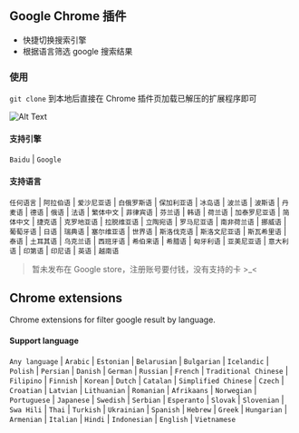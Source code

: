 ## Google Chrome 插件

- 快捷切换搜索引擎
- 根据语言筛选 google 搜索结果

### 使用

`git clone` 到本地后直接在 Chrome 插件页加载已解压的扩展程序即可

![Alt Text](./images/snapshot.gif)

#### 支持引擎

`Baidu` | `Google`

#### 支持语言

`任何语言` | `阿拉伯语` | `爱沙尼亚语` | `白俄罗斯语` | `保加利亚语` | `冰岛语` | `波兰语` | `波斯语` | `丹麦语` | `德语` | `俄语` | `法语` | `繁体中文` | `菲律宾语` | `芬兰语` | `韩语` | `荷兰语` | `加泰罗尼亚语` | `简体中文` | `捷克语` | `克罗地亚语` | `拉脱维亚语` | `立陶宛语` | `罗马尼亚语` | `南非荷兰语` | `挪威语` | `葡萄牙语` | `日语` | `瑞典语` | `塞尔维亚语` | `世界语` | `斯洛伐克语` | `斯洛文尼亚语` | `斯瓦希里语` | `泰语` | `土耳其语` | `乌克兰语` | `西班牙语` | `希伯来语` | `希腊语` | `匈牙利语` | `亚美尼亚语` | `意大利语` | `印第语` | `印尼语` | `英语` | `越南语`

> 暂未发布在 Google store，注册账号要付钱，没有支持的卡 >_<


## Chrome extensions

Chrome extensions for filter google result by language.

#### Support language

`Any language` | `Arabic` | `Estonian` | `Belarusian` | `Bulgarian` | `Icelandic` | `Polish` | `Persian` | `Danish` | `German` | `Russian` | `French` | `Traditional Chinese` | `Filipino` | `Finnish` | `Korean` | `Dutch` | `Catalan` | `Simplified Chinese` | `Czech` | `Croatian` | `Latvian` | `Lithuanian` | `Romanian` | `Afrikaans` | `Norwegian` | `Portuguese` | `Japanese` | `Swedish` | `Serbian` | `Esperanto` | `Slovak` | `Slovenian` | `Swa Hili` | `Thai` | `Turkish` | `Ukrainian` | `Spanish` | `Hebrew` | `Greek` | `Hungarian` | `Armenian` | `Italian` | `Hindi` | `Indonesian` | `English` | `Vietnamese`
